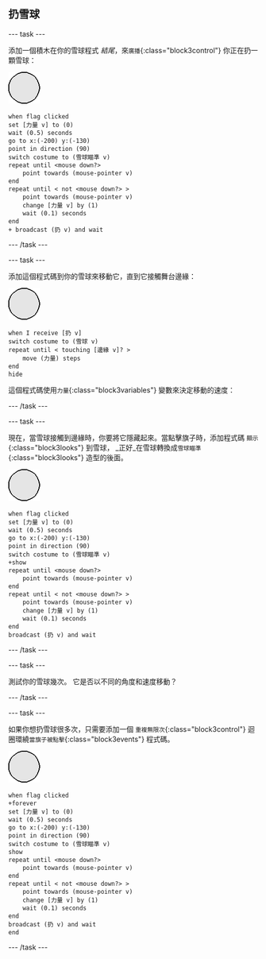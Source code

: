 ## 扔雪球

--- task ---

添加一個積木在你的雪球程式 _結尾_，來`廣播`{:class="block3control"} 你正在扔一顆雪球：

![雪球角色](images/snowball-sprite.png)

```blocks3
when flag clicked
set [力量 v] to (0)
wait (0.5) seconds
go to x:(-200) y:(-130)
point in direction (90)
switch costume to (雪球瞄準 v)
repeat until <mouse down?>
    point towards (mouse-pointer v)
end
repeat until < not <mouse down?> >
    point towards (mouse-pointer v)
    change [力量 v] by (1)
    wait (0.1) seconds
end
+ broadcast (扔 v) and wait
```

--- /task ---

--- task ---

添加這個程式碼到你的雪球來移動它，直到它接觸舞台邊緣：

![雪球角色](images/snowball-sprite.png)

```blocks3
when I receive [扔 v]
switch costume to (雪球 v)
repeat until < touching [邊緣 v]? >
    move (力量) steps
end
hide
```

這個程式碼使用`力量`{:class="block3variables"} 變數來決定移動的速度：

--- /task ---

--- task ---

現在，當雪球接觸到邊緣時，你要將它隱藏起來。當點擊旗子時，添加程式碼 `顯示`{:class="block3looks"} 到雪球， _正好_在雪球轉換成`雪球瞄準`{:class="block3looks"} 造型的後面。

![雪球角色](images/snowball-sprite.png)

```blocks3
when flag clicked
set [力量 v] to (0)
wait (0.5) seconds
go to x:(-200) y:(-130)
point in direction (90)
switch costume to (雪球瞄準 v)
+show
repeat until <mouse down?>
    point towards (mouse-pointer v)
end
repeat until < not <mouse down?> >
    point towards (mouse-pointer v)
    change [力量 v] by (1)
    wait (0.1) seconds
end
broadcast (扔 v) and wait
```

--- /task ---

--- task ---

測試你的雪球幾次。 它是否以不同的角度和速度移動？

--- /task ---

--- task ---

如果你想扔雪球很多次，只需要添加一個 `重複無限次`{:class="block3control"} 迴圈環繞`當旗子被點擊`{:class="block3events"} 程式碼。

![雪球角色](images/snowball-sprite.png)

```blocks3
when flag clicked
+forever
set [力量 v] to (0)
wait (0.5) seconds
go to x:(-200) y:(-130)
point in direction (90)
switch costume to (雪球瞄準 v)
show
repeat until <mouse down?>
    point towards (mouse-pointer v)
end
repeat until < not <mouse down?> >
    point towards (mouse-pointer v)
    change [力量 v] by (1)
    wait (0.1) seconds
end
broadcast (扔 v) and wait
end
```

--- /task ---
